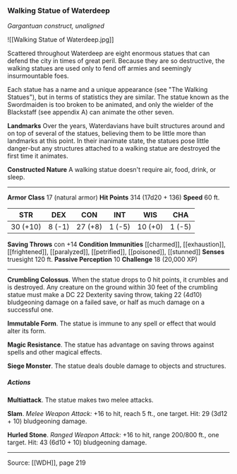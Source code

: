 ### Walking Statue of Waterdeep
_Gargantuan construct, unaligned_

![[Walking Statue of Waterdeep.jpg]]

Scattered throughout Waterdeep are eight enormous statues that can defend the city in times of great peril. Because they are so destructive, the walking statues are used only to fend off armies and seemingly insurmountable foes.

Each statue has a name and a unique appearance (see "The Walking Statues"), but in terms of statistics they are similar. The statue known as the Swordmaiden is too broken to be animated, and only the wielder of the Blackstaff (see appendix A) can animate the other seven.

**Landmarks** Over the years, Waterdavians have built structures around and on top of several of the statues, believing them to be little more than landmarks at this point. In their inanimate state, the statues pose little danger-but any structures attached to a walking statue are destroyed the first time it animates.


**Constructed Nature** A walking statue doesn't require air, food, drink, or sleep.







---

**Armor Class** 17 (natural armor)
**Hit Points** 314 (17d20 + 136)
**Speed** 60 ft.

| STR     | DEX     | CON     | INT     | WIS     | CHA     |
|---------|---------|---------|---------|---------|---------|
| 30 (+10) | 8 (-1) | 27 (+8) | 1 (-5) | 10 (+0) | 1 (-5) |

**Saving Throws** con +14
**Condition Immunities** [[charmed]], [[exhaustion]], [[frightened]], [[paralyzed]], [[petrified]], [[poisoned]], [[stunned]]
**Senses** truesight 120 ft.
**Passive Perception** 10
**Challenge** 18 (20,000 XP)

---

**Crumbling Colossus**. When the statue drops to 0 hit points, it crumbles and is destroyed. Any creature on the ground within 30 feet of the crumbling statue must make a DC 22 Dexterity saving throw, taking 22 (4d10) bludgeoning damage on a failed save, or half as much damage on a successful one.

**Immutable Form**. The statue is immune to any spell or effect that would alter its form.

**Magic Resistance**. The statue has advantage on saving throws against spells and other magical effects.

**Siege Monster**. The statue deals double damage to objects and structures.

##### Actions
**Multiattack**. The statue makes two melee attacks.

**Slam**. _Melee Weapon Attack:_ +16 to hit, reach 5 ft., one target. Hit: 29 (3d12 + 10) bludgeoning damage.

**Hurled Stone**. _Ranged Weapon Attack:_ +16 to hit, range 200/800 ft., one target. Hit: 43 (6d10 + 10) bludgeoning damage.


---

Source: [[WDH]], page 219